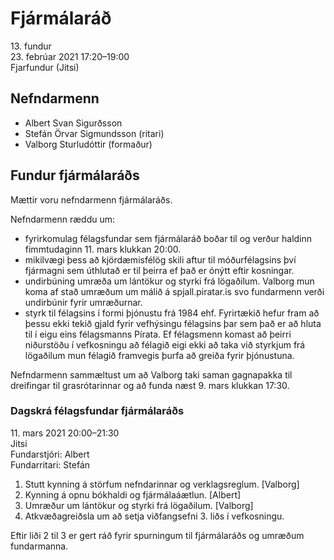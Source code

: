 # Fjármálaráð

13\. fundur  
23\. febrúar 2021 17:20–19:00  
Fjarfundur (Jitsi)

## Nefndarmenn

* Albert Svan Sigurðsson
* Stefán Örvar Sigmundsson (ritari)
* Valborg Sturludóttir (formaður)

## Fundur fjármálaráðs

Mættir voru nefndarmenn fjármálaráðs.

Nefndarmenn ræddu um:

* fyrirkomulag félagsfundar sem fjármálaráð boðar til og verður haldinn fimmtudaginn 11. mars klukkan 20:00.
* mikilvægi þess að kjördæmisfélög skili aftur til móðurfélagsins því fjármagni sem úthlutað er til þeirra ef það er ónýtt eftir kosningar.
* undirbúning umræða um lántökur og styrki frá lögaðilum. Valborg mun koma af stað umræðum um málið á spjall.piratar.is svo fundarmenn verði undirbúnir fyrir umræðurnar.
* styrk til félagsins í formi þjónustu frá 1984 ehf. Fyrirtækið hefur fram að þessu ekki tekið gjald fyrir vefhýsingu félagsins þar sem það er að hluta til í eigu eins félagsmanns Pírata. Ef félagsmenn komast að þeirri niðurstöðu í vefkosningu að félagið eigi ekki að taka við styrkjum frá lögaðilum mun félagið framvegis þurfa að greiða fyrir þjónustuna.

Nefndarmenn sammæltust um að Valborg taki saman gagnapakka til dreifingar til grasrótarinnar og að funda næst 9. mars klukkan 17:30.

### Dagskrá félagsfundar fjármálaráðs

11\. mars 2021 20:00–21:30  
Jitsi  
Fundarstjóri: Albert  
Fundarritari: Stefán

1. Stutt kynning á störfum nefndarinnar og verklagsreglum. [Valborg]
2. Kynning á opnu bókhaldi og fjármálaáætlun. [Albert]
3. Umræður um lántökur og styrki frá lögaðilum. [Valborg]
4. Atkvæðagreiðsla um að setja viðfangsefni 3. liðs í vefkosningu.

Eftir liði 2 til 3 er gert ráð fyrir spurningum til fjármálaráðs og umræðum fundarmanna.